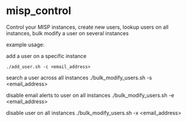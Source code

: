 # misp_control
Control your MISP instances, create new users, lookup users on all instances, bulk modify a user on several instances


example usage: 

add a user on a specific instance
```
./add_user.sh -c <email_address>
```

search a user across all instances
./bulk_modify_users.sh -s <email_address>

disable email alerts to user on all instances
./bulk_modify_users.sh -e <email_address> 

disable user on all instances
./bulk_modify_users.sh -x <email_address>
